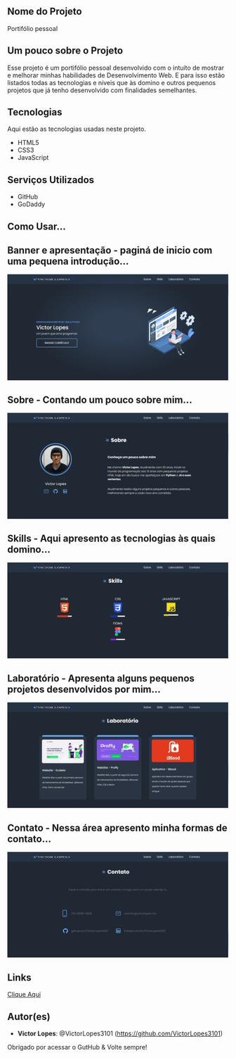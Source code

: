 ## Nome do Projeto
Portifólio pessoal

## Um pouco sobre o Projeto
Esse projeto é um portifólio pessoal desenvolvido com o intuíto de mostrar e melhorar minhas habilidades de Desenvolvimento Web. E para isso estão listados todas as tecnologias e níveis que às domino e outros pequenos projetos que já tenho desenvolvido com finalidades semelhantes.

## Tecnologias 
Aqui estão as tecnologias usadas neste projeto.
* HTML5
* CSS3
* JavaScript

## Serviços Utilizados
* GitHub
* GoDaddy

## Como Usar... 
## Banner e apresentação - paginá de inicio com uma pequena introdução...
![banner screen](/imgs/home.png)

## Sobre - Contando um pouco sobre mim...
![sobre screen](/imgs/about.png)

## Skills - Aqui apresento as tecnologias às quais domino...
![skills screen](/imgs/skills.png)

## Laboratório - Apresenta alguns pequenos projetos desenvolvidos por mim...
![laboratório screen](/imgs/lab.png)

## Contato - Nessa área apresento minha formas de contato...
![contato screen](/imgs/contact.png)

## Links 
[Clique Aqui](victorlopes.me) 

## Autor(es)
* **Victor Lopes**: @VictorLopes3101 (https://github.com/VictorLopes3101)

Obrigado por acessar o GutHub & Volte sempre!
